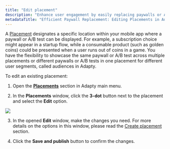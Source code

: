 ```yaml
---
title: "Edit placement"
description: "Enhance user engagement by easily replacing paywalls or A/B tests and adjusting target user segments within placements. Streamline the process of updating displayed content without requiring app releases"
metadataTitle: "Efficient Paywall Replacement: Editing Placements in Adapty"
---
```


A [Placement](placements) designates a specific location within your mobile app where a paywall or A/B test can be displayed. For example, a subscription choice might appear in a startup flow, while a consumable product (such as golden coins) could be presented when a user runs out of coins in a game. You have the flexibility to showcase the same paywall or A/B test across multiple placements or different paywalls or A/B tests in one placement for different user segments, called audiences in Adapty.

To edit an existing placement:

1. Open the **[Placements](https://app.adapty.io/placements)** section in Adapty main menu.

2. In the **Placements** window, click the **3-dot** button next to the placement and select the **Edit** option.  

   
<div style={{ textAlign: 'center' }}>
  <img 
    src="https://files.readme.io/e04a93a-edit_placement_list.png" 
    style={{ width: '700px', border: '1px solid grey' }}
  />
</div>




3. In the opened **Edit** window, make the changes you need. For more details on the options in this window, please read the [Create placement](create-placement) section.

4. Click the **Save and publish** button to confirm the changes.